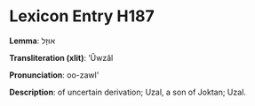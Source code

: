 # Lexicon Entry H187

**Lemma**: אוּזָל

**Transliteration (xlit)**: ʼÛwzâl

**Pronunciation**: oo-zawl'

**Description**:
of uncertain derivation; Uzal, a son of Joktan; Uzal.

